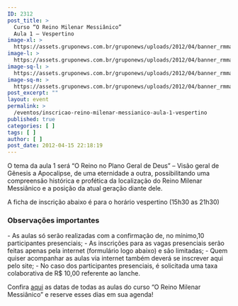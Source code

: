 ```yaml
---
ID: 2312
post_title: >
  Curso “O Reino Milenar Messiânico”
  Aula 1 – Vespertino
image-xl: >
  https://assets.gruponews.com.br/gruponews/uploads/2012/04/banner_rmma1.jpg
image-l: >
  https://assets.gruponews.com.br/gruponews/uploads/2012/04/banner_rmma1.jpg
image-sq-l: >
  https://assets.gruponews.com.br/gruponews/uploads/2012/04/banner_rmma1.jpg
image-sq-m: >
  https://assets.gruponews.com.br/gruponews/uploads/2012/04/banner_rmma1-720x320.jpg
post_excerpt: ""
layout: event
permalink: >
  /eventos/inscricao-reino-milenar-messianico-aula-1-vespertino
published: true
categories: [ ]
tags: [ ]
author: [ ]
post_date: 2012-04-15 22:18:19
---
```

O tema da aula 1 será “O Reino no Plano Geral de Deus” – Visão geral de Gênesis a Apocalipse, de uma eternidade a outra, possibilitando uma compreensão histórica e profética da localização do Reino Milenar Messiânico e a posição da atual geração diante dele.

A ficha de inscrição abaixo é para o horário vespertino (15h30 as 21h30)
<h3>Observações importantes</h3>
- As aulas só serão realizadas com a confirmação de, no mínimo,10 participantes presenciais;
- As inscrições para as vagas presenciais serão feitas apenas pela internet (formulário logo abaixo) e são limitadas;
- Quem quiser acompanhar as aulas via internet também deverá se inscrever aqui pelo site;
- No caso dos participantes presenciais, é solicitada uma taxa colaborativa de R$ 10,00 referente ao lanche.

Confira <a href="http://www.gruponews.com.br/2012/04/novidades-curso-rmm.html">aqui</a> as datas de todas as aulas do curso “O Reino Milenar Messiânico” e reserve esses dias em sua agenda!